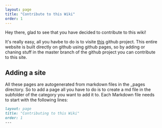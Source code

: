 ```yaml
---
layout: page
title: "Contribute to this Wiki"
order: 1
---
```


Hey there, glad to see that you have decided to contribute to this wiki! 

It's really easy, all you havbe to do is to visite [this](https://github.com/Ansraer/Wiki) github project. This entire website is built directly on github using github pages, so by adding or chaning stuff in the master branch of the github project you can contribute to this site.

## Adding a site
All these pages are autogenerated from markdown files in the _pages directory. So to add a page all you have to do is to create a md file in the subfolder of the category you want to add it to.
Each Markdown file needs to start with the following lines:


```markdown
layout: page
title: "Contributing to this Wiki"
order: 1
---
```
